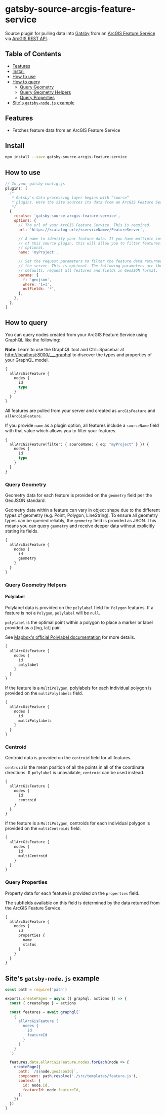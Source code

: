 # gatsby-source-arcgis-feature-service <!-- omit in toc -->

Source plugin for pulling data into [Gatsby][gatsby] from an [ArcGIS Feature
Service][arcgis-feature-service] via [ArcGIS REST
API][arcgis-feature-service-rest-api].

## Table of Contents <!-- omit in toc -->

- [Features](#features)
- [Install](#install)
- [How to use](#how-to-use)
- [How to query](#how-to-query)
  - [Query Geometry](#query-geometry)
  - [Query Geometry Helpers](#query-geometry-helpers)
  - [Query Properties](#query-properties)
- [Site's `gatsby-node.js` example](#sites-gatsby-nodejs-example)

## Features

- Fetches feature data from an ArcGIS Feature Service

## Install

```sh
npm install --save gatsby-source-arcgis-feature-service
```

## How to use

```js
// In your gatsby-config.js
plugins: [
  /*
   * Gatsby's data processing layer begins with “source”
   * plugins. Here the site sources its data from an ArcGIS Feature Service.
   */
  {
    resolve: 'gatsby-source-arcgis-feature-service',
    options: {
      // The url of your ArcGIS Feature Service. This is required.
      url: 'https://<catalog-url>/<serviceName>/FeatureServer',

      // A name to identify your feature data. If you have multiple instances
      // of this source plugin, this will allow you to filter features. This is
      // optional.
      name: 'myProject',

      // Set the request parameters to filter the feature data returned from
      // the server. This is optional. The following parameters are the
      // defaults: request all features and fields in GeoJSON format.
      params: {
        f: 'geojson',
        where: '1=1',
        outFields: '*',
      },
    },
  },
]
```

## How to query

You can query nodes created from your ArcGIS Feature Service using GraphQL like
the following:

**Note**: Learn to use the GraphQL tool and Ctrl+Spacebar at
<http://localhost:8000/___graphql> to discover the types and properties of your
GraphQL model.

```graphql
{
  allArcGisFeature {
    nodes {
      id
      type
    }
  }
}
```

All features are pulled from your server and created as `arcGisFeature` and
`allArcGisFeature`.

If you provide `name` as a plugin option, all features include a `sourceName`
field with that value which allows you to filter your features.

```graphql
{
  allArcGisFeature(filter: { sourceName: { eq: "myProject" } }) {
    nodes {
      id
      type
    }
  }
}
```

### Query Geometry

Geometry data for each feature is provided on the `geometry` field per the
GeoJSON standard.

Geometry data within a feature can vary in object shape due to the different
types of geometry (e.g. Point, Polygon, LineString). To ensure all geometry
types can be queried reliably, the `geometry` field is provided as JSON. This
means you can query `geometry` and receive deeper data without explicitly
stating its fields.

```graphql
{
  allArcGisFeature {
    nodes {
      id
      geometry
    }
  }
}
```

### Query Geometry Helpers

#### Polylabel

Polylabel data is provided on the `polylabel` field for `Polygon` features. If a
feature is not a `Polygon`, `polylabel` will be `null`.

`polylabel` is the optimal point within a polygon to place a marker or label
provided as a [lng, lat] pair.

See [Mapbox's official Polylabel documentation][polylabel] for more details.

```graphql
{
  allArcGisFeature {
    nodes {
      id
      polylabel
    }
  }
}
```

If the feature is a `MultiPolygon`, polylabels for each individual polygon is
provided on the `multiPolylabels` field.

```graphql
{
  allArcGisFeature {
    nodes {
      id
      multiPolylabels
    }
  }
}
```

### Centroid

Centroid data is provided on the `centroid` field for all features.

`centroid` is the mean position of all the points in all of the coordinate
directions. If `polylabel` is unavailable, `centroid` can be used instead.

```graphql
{
  allArcGisFeature {
    nodes {
      id
      centroid
    }
  }
}
```

If the feature is a `MultiPolygon`, centroids for each individual polygon is
provided on the `multiCentroids` field.

```graphql
{
  allArcGisFeature {
    nodes {
      id
      multiCentroid
    }
  }
}
```

### Query Properties

Property data for each feature is provided on the `properties` field.

The subfields available on this field is determined by the data returned from
the ArcGIS Feature Service.

```graphql
{
  allArcGisFeature {
    nodes {
      id
      properties {
        name
        status
      }
    }
  }
}
```

## Site's `gatsby-node.js` example

```js
const path = require('path')

exports.createPages = async ({ graphql, actions }) => {
  const { createPage } = actions

  const features = await graphql(`
    {
      allArcGisFeature {
        nodes {
          id
          featureId
        }
      }
    }
  `)

  features.data.allArcGisFeature.nodes.forEach(node => {
    createPage({
      path: `/${node.geoJsonId}`,
      component: path.resolve('./src/templates/feature.js'),
      context: {
        id: node.id,
        featureId: node.featureId,
      },
    })
  })
}
```

[gatsby]: https://www.gatsbyjs.org/
[arcgis-feature-service]:
  https://enterprise.arcgis.com/en/server/latest/publish-services/linux/what-is-a-feature-service-.htm
[arcgis-feature-service-rest-api]:
  https://developers.arcgis.com/rest/services-reference/feature-service.htm
[polylabel]: https://github.com/mapbox/polylabel

